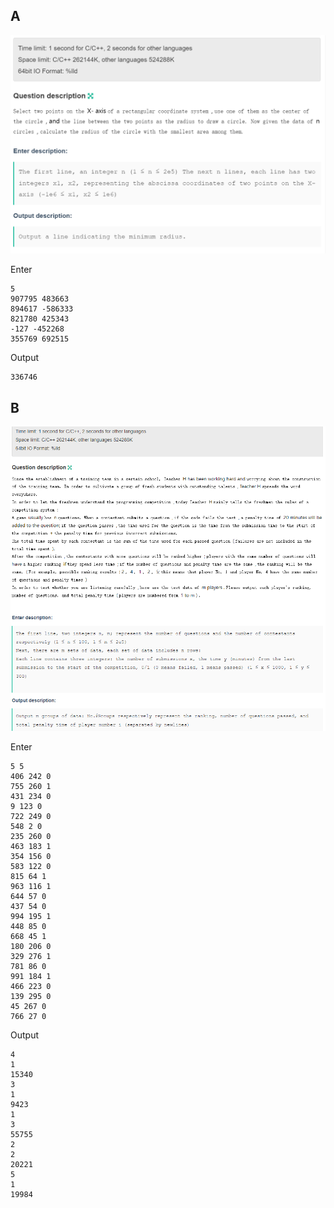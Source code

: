 ## A

![](./assets/a.png)

Enter

```
5
907795 483663
894617 -586333
821780 425343
-127 -452268
355769 692515
```

Output

```
336746
```

## B

![](./assets/b.png)

Enter

```
5 5
406 242 0
755 260 1
431 234 0
9 123 0
722 249 0
548 2 0
235 260 0
463 183 1
354 156 0
583 122 0
815 64 1
963 116 1
644 57 0
437 54 0
994 195 1
448 85 0
668 45 1
180 206 0
329 276 1
781 86 0
991 184 1
466 223 0
139 295 0
45 267 0
766 27 0
```

Output

```
4
1
15340
3
1
9423
1
3
55755
2
2
20221
5
1
19984
```